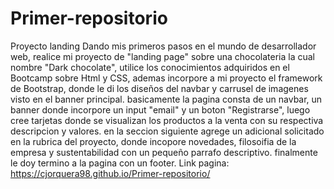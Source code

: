 # Primer-repositorio
Proyecto landing
Dando mis primeros pasos en el mundo de desarrollador web, realice mi proyecto de "landing page" sobre una chocolateria la cual nombre "Dark chocolate", utilice los conocimientos adquiridos en el Bootcamp sobre Html y CSS, ademas incorpore a mi proyecto el framework de Bootstrap, donde le di los diseños del navbar y carrusel de imagenes visto en el banner principal. basicamente la pagina consta de un navbar, un banner donde incorpore un input "email" y un boton "Registrarse", luego cree tarjetas donde se visualizan los productos a la venta con su respectiva descripcion y valores. en la seccion siguiente agrege un adicional solicitado en la rubrica del proyecto, donde incopore novedades, filosoifia de la empresa y sustentabilidad con un pequeño parrafo descriptivo. finalmente le doy termino a la pagina con un footer.
 Link pagina: https://cjorquera98.github.io/Primer-repositorio/
